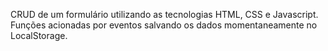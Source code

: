 CRUD de um formulário utilizando as tecnologias HTML, CSS e Javascript.
Funções acionadas por eventos salvando os dados momentaneamente no LocalStorage.

![]()
